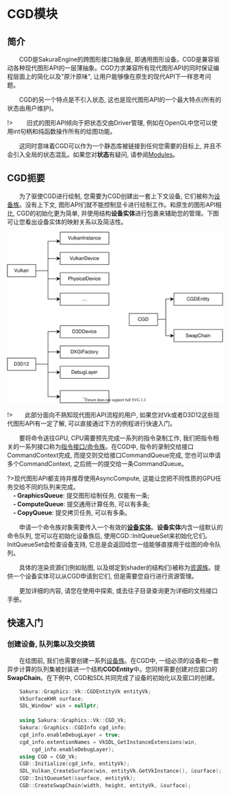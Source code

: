 <!--
 * @Author: your name
 * @Date: 2020-03-04 07:52:14
 * @LastEditTime: 2020-03-05 12:33:19
 * @LastEditors: Please set LastEditors
 * @Description: In User Settings Edit
 * @FilePath: \docs\Modules\CGD\CGD.md
 -->
<h1 align="left">CGD模块</h1>

## 简介
&emsp;&emsp;CGD是SakuraEngine的跨图形接口抽象层, 即通用图形设备。CGD是兼容驱动各种现代图形API的一层薄抽象。CGD力求兼容所有现代图形API的同时保证编程层面上的简化以及"原汁原味", 让用户能够像在原生的现代API下一样思考问题。

&emsp;&emsp;CGD的另一个特点是不引入状态, 这也是现代图形API的一个最大特点(所有的状态由用户维护)。

!> &emsp;&emsp;旧式的图形API倾向于把状态交由Driver管理, 例如在OpenGL中您可以使用int句柄和纯函数操作所有的绘图功能。

&emsp;&emsp;这同时意味着CGD可以作为一个静态库被链接到任何您需要的目标上, 并且不会引入全局的状态混乱。如果您对**状态**有疑问, 请参阅[Modules](/Modules/README.md)。


## CGD扼要

&emsp;&emsp;为了驱使CGD进行绘制, 您需要为CGD创建出一套上下文设备, 它们被称为[设备族](Modules/CGD/CGD_Device.md)。没有上下文, 图形API们就不能控制显卡进行绘制工作。和原生的图形API相比, CGD的初始化更为简单, 并使用结构**设备实体**进行包裹来辅助您的管理。下图可让您看出设备实体的映射关系以及简洁性。

![CGD_entity](Modules/CGD/../../CGDEntity.svg)

!>&emsp;&emsp;此部分面向不熟知现代图形API流程的用户, 如果您对Vk或者D3D12这些现代图形API有一定了解, 可以直接通过下方的例程进行快速入门。

&emsp;&emsp;要将命令送往GPU, CPU需要预先完成一系列的指令录制工作, 我们把指令相关的一系列接口称为[指令接口/命令族]()。在CGD中, 指令的录制交给接口CommandContext完成, 而提交则交给接口CommandQueue完成, 您也可以申请多个CommandContext, 之后统一的提交给一条CommandQueue。

?>现代图形API都支持并推荐使用AsyncCompute, 这能让您把不同性质的GPU任务交给不同的队列来完成。</br> 
&emsp;**- GraphicsQueue**: 提交图形绘制任务, 仅能有一条;</br> 
&emsp;**- ComputeQueue**: 提交通用计算任务, 可以有多条;</br> 
&emsp;**- CopyQueue**: 提交拷贝任务, 可以有多条。

&emsp;&emsp;申请一个命令族对象需要传入一个有效的[**设备实体**](Modules/CGD/CGD_Device.md)。**设备实体**内含一组默认的命令队列, 您可以在初始化设备族后, 使用CGD::InitQueueSet来初始化它们。InitQueueSet会检查设备支持, 它总是会返回给您一组能够直接用于绘图的命令队列。

&emsp;&emsp;具体的渲染资源们(例如贴图, 以及绑定到shader的结构们)被称为[资源族]()。提供一个设备实体可以从CGD申请到它们, 但是需要您自行进行资源管理。

&emsp;&emsp;更加详细的内容, 请您在使用中探索, 或去往子目录查询更为详细的文档接口手册。

## 快速入门
### 创建设备, 队列集以及交换链
&emsp;&emsp;在绘图前, 我们也需要创建一系列[设备族](Modules/CGD/CGD_Device.md)。在CGD中, 一组必须的设备和一套异步计算的队列集被封装进一个结构**CGDEntity**中。您同样需要创建对应窗口的**SwapChain**。在下例中, CGD和SDL共同完成了设备的初始化以及窗口的创建。

``` cpp
    Sakura::Graphics::Vk::CGDEntityVk entityVk;
    VkSurfaceKHR surface;
    SDL_Window* win = nullptr;
    
    using Sakura::Graphics::Vk::CGD_Vk;
    Sakura::Graphics::CGDInfo cgd_info;
    cgd_info.enableDebugLayer = true;
    cgd_info.extentionNames = VkSDL_GetInstanceExtensions(win,
        cgd_info.enableDebugLayer);
    using CGD = CGD_Vk;
    CGD::Initialize(cgd_info, entityVk);
    SDL_Vulkan_CreateSurface(win, entityVk.GetVkInstance(), &surface);
    CGD::InitQueueSet(&surface, entityVk);
    CGD::CreateSwapChain(width, height, entityVk, &surface);
```
